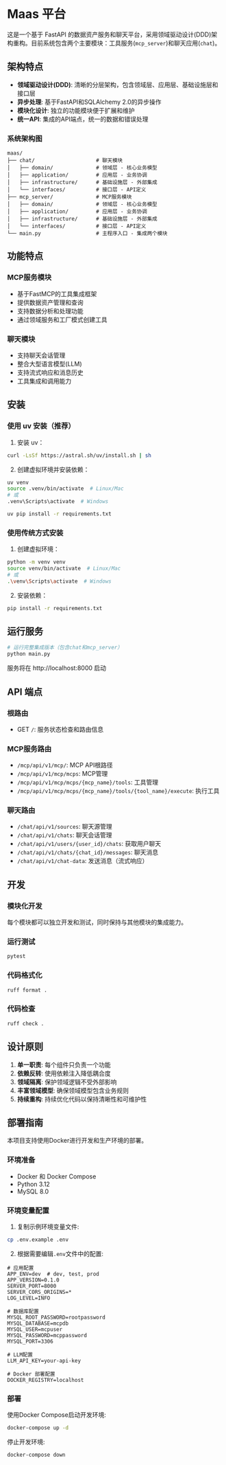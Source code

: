 # Maas 平台

这是一个基于 FastAPI 的数据资产服务和聊天平台，采用领域驱动设计(DDD)架构重构。目前系统包含两个主要模块：工具服务(`mcp_server`)和聊天应用(`chat`)。

## 架构特点

- **领域驱动设计(DDD)**: 清晰的分层架构，包含领域层、应用层、基础设施层和接口层
- **异步处理**: 基于FastAPI和SQLAlchemy 2.0的异步操作
- **模块化设计**: 独立的功能模块便于扩展和维护
- **统一API**: 集成的API端点，统一的数据和错误处理

### 系统架构图

```
maas/
├── chat/                    # 聊天模块
│   ├── domain/              # 领域层 - 核心业务模型
│   ├── application/         # 应用层 - 业务协调
│   ├── infrastructure/      # 基础设施层 - 外部集成
│   └── interfaces/          # 接口层 - API定义
├── mcp_server/              # MCP服务模块
│   ├── domain/              # 领域层 - 核心业务模型
│   ├── application/         # 应用层 - 业务协调
│   ├── infrastructure/      # 基础设施层 - 外部集成
│   └── interfaces/          # 接口层 - API定义
└── main.py                  # 主程序入口 - 集成两个模块
```

## 功能特点

### MCP服务模块

- 基于FastMCP的工具集成框架
- 提供数据资产管理和查询
- 支持数据分析和处理功能
- 通过领域服务和工厂模式创建工具

### 聊天模块

- 支持聊天会话管理
- 整合大型语言模型(LLM)
- 支持流式响应和消息历史
- 工具集成和调用能力

## 安装

### 使用 uv 安装（推荐）

1. 安装 uv：
```bash
curl -LsSf https://astral.sh/uv/install.sh | sh
```

2. 创建虚拟环境并安装依赖：
```bash
uv venv
source .venv/bin/activate  # Linux/Mac
# 或
.venv\Scripts\activate  # Windows

uv pip install -r requirements.txt
```

### 使用传统方式安装

1. 创建虚拟环境：
```bash
python -m venv venv
source venv/bin/activate  # Linux/Mac
# 或
.\venv\Scripts\activate  # Windows
```

2. 安装依赖：
```bash
pip install -r requirements.txt
```

## 运行服务

```bash
# 运行完整集成版本（包含chat和mcp_server）
python main.py

```

服务将在 http://localhost:8000 启动

## API 端点

### 根路由
- GET `/`: 服务状态检查和路由信息

### MCP服务路由
- `/mcp/api/v1/mcp/`: MCP API根路径
- `/mcp/api/v1/mcp/mcps`: MCP管理
- `/mcp/api/v1/mcp/mcps/{mcp_name}/tools`: 工具管理
- `/mcp/api/v1/mcp/mcps/{mcp_name}/tools/{tool_name}/execute`: 执行工具

### 聊天路由
- `/chat/api/v1/sources`: 聊天源管理
- `/chat/api/v1/chats`: 聊天会话管理
- `/chat/api/v1/users/{user_id}/chats`: 获取用户聊天
- `/chat/api/v1/chats/{chat_id}/messages`: 聊天消息
- `/chat/api/v1/chat-data`: 发送消息（流式响应）

## 开发

### 模块化开发
每个模块都可以独立开发和测试，同时保持与其他模块的集成能力。

### 运行测试
```bash
pytest
```

### 代码格式化
```bash
ruff format .
```

### 代码检查
```bash
ruff check .
```

## 设计原则

1. **单一职责**: 每个组件只负责一个功能
2. **依赖反转**: 使用依赖注入降低耦合度
3. **领域隔离**: 保护领域逻辑不受外部影响
4. **丰富领域模型**: 确保领域模型包含业务规则
5. **持续重构**: 持续优化代码以保持清晰性和可维护性 

## 部署指南

本项目支持使用Docker进行开发和生产环境的部署。

### 环境准备

- Docker 和 Docker Compose
- Python 3.12
- MySQL 8.0

### 环境变量配置

1. 复制示例环境变量文件:
```bash
cp .env.example .env
```

2. 根据需要编辑`.env`文件中的配置:
```
# 应用配置
APP_ENV=dev  # dev, test, prod
APP_VERSION=0.1.0
SERVER_PORT=8000
SERVER_CORS_ORIGINS=*
LOG_LEVEL=INFO

# 数据库配置
MYSQL_ROOT_PASSWORD=rootpassword
MYSQL_DATABASE=mcpdb
MYSQL_USER=mcpuser
MYSQL_PASSWORD=mcppassword
MYSQL_PORT=3306

# LLM配置
LLM_API_KEY=your-api-key

# Docker 部署配置
DOCKER_REGISTRY=localhost
```

### 部署

使用Docker Compose启动开发环境:

```bash
docker-compose up -d
```

停止开发环境:

```bash
docker-compose down
```
